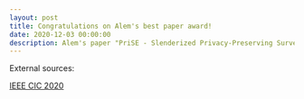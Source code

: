 ```yaml
---
layout: post
title: Congratulations on Alem's best paper award!
date: 2020-12-03 00:00:00
description: Alem's paper "PriSE - Slenderized Privacy-Preserving Surveillance as an Edge Service" won the best paper award at the 6th IEEE International Conference on Collaboration and Internet Computing (IEEE CIC 2020).
---
```

External sources:

[IEEE CIC 2020](https://ieeexplore.ieee.org/document/9319016)
